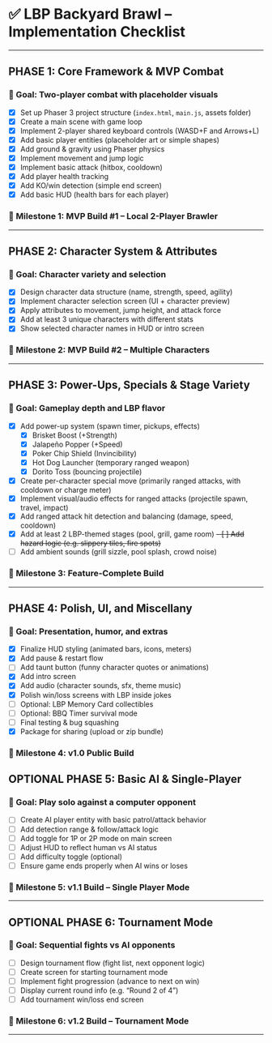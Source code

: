 
# ✅ LBP Backyard Brawl – Implementation Checklist

---

## **PHASE 1: Core Framework & MVP Combat**
### 🎯 Goal: Two-player combat with placeholder visuals

- [X] Set up Phaser 3 project structure (`index.html`, `main.js`, assets folder)
- [X] Create a main scene with game loop
- [X] Implement 2-player shared keyboard controls (WASD+F and Arrows+L)
- [X] Add basic player entities (placeholder art or simple shapes)
- [X] Add ground & gravity using Phaser physics
- [X] Implement movement and jump logic
- [X] Implement basic attack (hitbox, cooldown)
- [X] Add player health tracking
- [X] Add KO/win detection (simple end screen)
- [X] Add basic HUD (health bars for each player)

### 🏁 Milestone 1: MVP Build #1 – Local 2-Player Brawler

---

## **PHASE 2: Character System & Attributes**
### 🎯 Goal: Character variety and selection

- [X] Design character data structure (name, strength, speed, agility)
- [X] Implement character selection screen (UI + character preview)
- [X] Apply attributes to movement, jump height, and attack force
- [X] Add at least 3 unique characters with different stats
- [X] Show selected character names in HUD or intro screen

### 🏁 Milestone 2: MVP Build #2 – Multiple Characters

---

## **PHASE 3: Power-Ups, Specials & Stage Variety**
### 🎯 Goal: Gameplay depth and LBP flavor

- [X] Add power-up system (spawn timer, pickups, effects)
    - [X] Brisket Boost (+Strength)
    - [X] Jalapeño Popper (+Speed)
    - [X] Poker Chip Shield (Invincibility)
    - [X] Hot Dog Launcher (temporary ranged weapon)
    - [X] Dorito Toss (bouncing projectile)
- [X] Create per-character special move (primarily ranged attacks, with cooldown or charge meter)
- [X] Implement visual/audio effects for ranged attacks (projectile spawn, travel, impact)
- [X] Add ranged attack hit detection and balancing (damage, speed, cooldown)
- [X] Add at least 2 LBP-themed stages (pool, grill, game room)
~~- [ ] Add hazard logic (e.g. slippery tiles, fire spots)~~
- [ ] Add ambient sounds (grill sizzle, pool splash, crowd noise)

### 🏁 Milestone 3: Feature-Complete Build

---

## **PHASE 4: Polish, UI, and Miscellany**
### 🎯 Goal: Presentation, humor, and extras

- [X] Finalize HUD styling (animated bars, icons, meters)
- [X] Add pause & restart flow
- [ ] Add taunt button (funny character quotes or animations)
- [X] Add intro screen
- [X] Add audio (character sounds, sfx, theme music)
- [X] Polish win/loss screens with LBP inside jokes
- [ ] Optional: LBP Memory Card collectibles
- [ ] Optional: BBQ Timer survival mode
- [ ] Final testing & bug squashing
- [X] Package for sharing (upload or zip bundle)

### 🏁 Milestone 4: v1.0 Public Build


## **OPTIONAL PHASE 5: Basic AI & Single-Player**
### 🎯 Goal: Play solo against a computer opponent

- [ ] Create AI player entity with basic patrol/attack behavior
- [ ] Add detection range & follow/attack logic
- [ ] Add toggle for 1P or 2P mode on main screen
- [ ] Adjust HUD to reflect human vs AI status
- [ ] Add difficulty toggle (optional)
- [ ] Ensure game ends properly when AI wins or loses

### 🏁 Milestone 5: v1.1 Build – Single Player Mode

---

## **OPTIONAL PHASE 6: Tournament Mode**
### 🎯 Goal: Sequential fights vs AI opponents

- [ ] Design tournament flow (fight list, next opponent logic)
- [ ] Create screen for starting tournament mode
- [ ] Implement fight progression (advance to next on win)
- [ ] Display current round info (e.g. “Round 2 of 4”)
- [ ] Add tournament win/loss end screen

### 🏁 Milestone 6: v1.2 Build – Tournament Mode

---